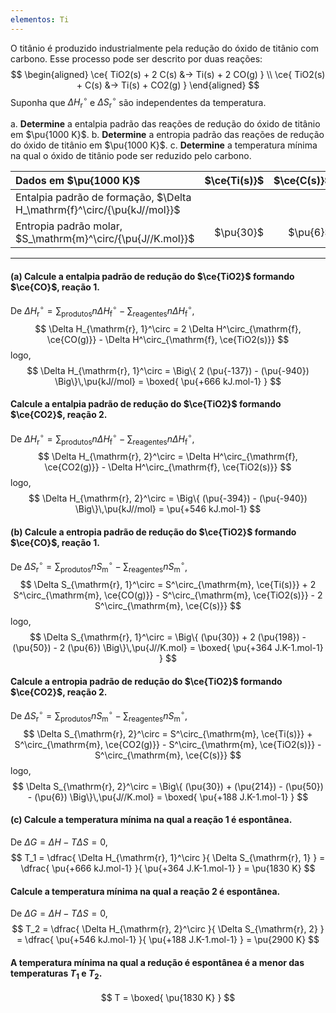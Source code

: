 ```yaml
---
elementos: Ti
---
```


O titânio é produzido industrialmente pela redução do óxido de titânio com carbono. Esse processo pode ser descrito por duas reações:
$$
\begin{aligned}
    \ce{ TiO2(s) + 2 C(s) &-> Ti(s) + 2 CO(g) } \\
    \ce{ TiO2(s) + C(s) &-> Ti(s) + CO2(g) }
\end{aligned}
$$
Suponha que $\Delta H_\mathrm{r}^\circ$ e $\Delta S_\mathrm{r}^\circ$ são independentes da temperatura.

a. **Determine** a entalpia padrão das reações de redução do óxido de titânio em $\pu{1000 K}$.
b. **Determine** a entropia padrão das reações de redução do óxido de titânio em $\pu{1000 K}$.
c. **Determine** a temperatura mínima na qual o óxido de titânio pode ser reduzido pelo carbono.

| Dados em $\pu{1000 K}$                                                  | $\ce{Ti(s)}$ | $\ce{C(s)}$ | $\ce{TiO2(s)}$ | $\ce{CO(g)}$ | $\ce{CO2(g)}$ |
| :---------------------------------------------------------------------- | -----------: | ----------: | -------------: | -----------: | ------------: |
| Entalpia padrão de formação, $\Delta H_\mathrm{f}^\circ/{\pu{kJ//mol}}$ |              |             |    $\pu{-940}$ |  $\pu{-137}$ |   $\pu{-394}$ |
| Entropia padrão molar, $S_\mathrm{m}^\circ/{\pu{J//K.mol}}$             |    $\pu{30}$ |    $\pu{6}$ |      $\pu{50}$ |   $\pu{198}$ |    $\pu{214}$ |


---

#### **(a)** Calcule a entalpia padrão de redução do $\ce{TiO2}$ formando $\ce{CO}$, reação 1.

De $\Delta H_\mathrm{r}^\circ = \sum_\text{produtos} n \Delta H^\circ_\mathrm{f} - \sum_\text{reagentes} n \Delta H^\circ_\mathrm{f}$,
$$
   \Delta H_{\mathrm{r}, 1}^\circ 
        = 2 \Delta H^\circ_{\mathrm{f}, \ce{CO(g)}} 
        - \Delta H^\circ_{\mathrm{f}, \ce{TiO2(s)}}
$$
logo,
$$
   \Delta H_{\mathrm{r}, 1}^\circ
        = \Big\{ 2 (\pu{-137}) - (\pu{-940}) \Big\}\,\pu{kJ//mol}
        = \boxed{ \pu{+666 kJ.mol-1} }
$$

#### Calcule a entalpia padrão de redução do $\ce{TiO2}$ formando $\ce{CO2}$, reação 2.

De $\Delta H_\mathrm{r}^\circ = \sum_\text{produtos} n \Delta H^\circ_\mathrm{f} - \sum_\text{reagentes} n \Delta H^\circ_\mathrm{f}$,
$$
   \Delta H_{\mathrm{r}, 2}^\circ 
        = \Delta H^\circ_{\mathrm{f}, \ce{CO2(g)}} 
        - \Delta H^\circ_{\mathrm{f}, \ce{TiO2(s)}}
$$
logo,
$$
   \Delta H_{\mathrm{r}, 2}^\circ
        = \Big\{ (\pu{-394}) - (\pu{-940}) \Big\}\,\pu{kJ//mol}
        = \pu{+546 kJ.mol-1}
$$

#### **(b)** Calcule a entropia padrão de redução do $\ce{TiO2}$ formando $\ce{CO}$, reação 1.

De $\Delta S_\mathrm{r}^\circ = \sum_\text{produtos} n S^\circ_\mathrm{m} - \sum_\text{reagentes} n S^\circ_\mathrm{m}$,
$$
   \Delta S_{\mathrm{r}, 1}^\circ 
        = S^\circ_{\mathrm{m}, \ce{Ti(s)}}
        + 2 S^\circ_{\mathrm{m}, \ce{CO(g)}} 
        - S^\circ_{\mathrm{m}, \ce{TiO2(s)}}
        - 2 S^\circ_{\mathrm{m}, \ce{C(s)}} 
$$
logo,
$$
   \Delta S_{\mathrm{r}, 1}^\circ
        = \Big\{ (\pu{30}) + 2 (\pu{198}) - (\pu{50}) - 2 (\pu{6}) \Big\}\,\pu{J//K.mol}
        = \boxed{ \pu{+364 J.K-1.mol-1} }
$$

#### Calcule a entropia padrão de redução do $\ce{TiO2}$ formando $\ce{CO2}$, reação 2.

De $\Delta S_\mathrm{r}^\circ = \sum_\text{produtos} n S^\circ_\mathrm{m} - \sum_\text{reagentes} n S^\circ_\mathrm{m}$,
$$
   \Delta S_{\mathrm{r}, 2}^\circ 
        = S^\circ_{\mathrm{m}, \ce{Ti(s)}}
        + S^\circ_{\mathrm{m}, \ce{CO2(g)}} 
        - S^\circ_{\mathrm{m}, \ce{TiO2(s)}}
        - S^\circ_{\mathrm{m}, \ce{C(s)}} 
$$
logo,
$$
   \Delta S_{\mathrm{r}, 2}^\circ
        = \Big\{ (\pu{30}) + (\pu{214}) - (\pu{50}) - (\pu{6}) \Big\}\,\pu{J//K.mol}
        = \boxed{ \pu{+188 J.K-1.mol-1} }
$$

#### **(c)** Calcule a temperatura mínima na qual a reação 1 é espontânea.

De $\Delta G = \Delta H - T \Delta S = 0$,
$$
    T_1 = \dfrac{ \Delta H_{\mathrm{r}, 1}^\circ  }{ \Delta S_{\mathrm{r}, 1} }
        = \dfrac{ \pu{+666 kJ.mol-1} }{ \pu{+364 J.K-1.mol-1} }
        = \pu{1830 K}
$$

#### Calcule a temperatura mínima na qual a reação 2 é espontânea.

De $\Delta G = \Delta H - T \Delta S = 0$,
$$
    T_2 = \dfrac{ \Delta H_{\mathrm{r}, 2}^\circ  }{ \Delta S_{\mathrm{r}, 2} }
        = \dfrac{ \pu{+546 kJ.mol-1} }{ \pu{+188 J.K-1.mol-1} }
        = \pu{2900 K}
$$


#### A temperatura mínima na qual a redução é espontânea é a menor das temperaturas $T_1$ e $T_2$.

$$
    T = \boxed{ \pu{1830 K} }
$$
